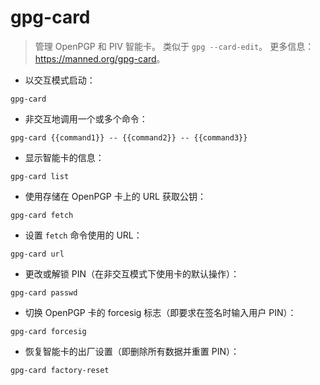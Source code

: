 # gpg-card

> 管理 OpenPGP 和 PIV 智能卡。
> 类似于 `gpg --card-edit`。
> 更多信息：<https://manned.org/gpg-card>。

- 以交互模式启动：

`gpg-card`

- 非交互地调用一个或多个命令：

`gpg-card {{command1}} -- {{command2}} -- {{command3}}`

- 显示智能卡的信息：

`gpg-card list`

- 使用存储在 OpenPGP 卡上的 URL 获取公钥：

`gpg-card fetch`

- 设置 `fetch` 命令使用的 URL：

`gpg-card url`

- 更改或解锁 PIN（在非交互模式下使用卡的默认操作）：

`gpg-card passwd`

- 切换 OpenPGP 卡的 forcesig 标志（即要求在签名时输入用户 PIN）：

`gpg-card forcesig`

- 恢复智能卡的出厂设置（即删除所有数据并重置 PIN）：

`gpg-card factory-reset`